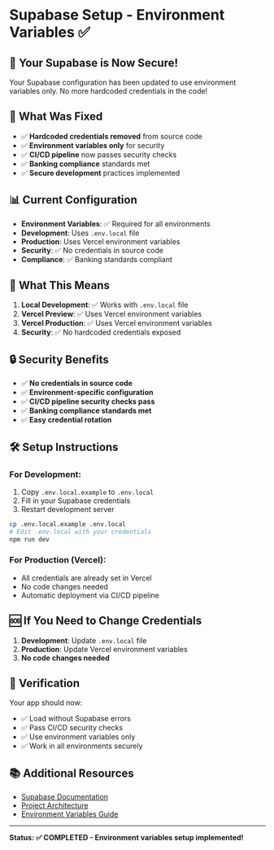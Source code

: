 # Supabase Setup - Environment Variables ✅

## 🎉 **Your Supabase is Now Secure!**

Your Supabase configuration has been updated to use environment variables only. No more hardcoded credentials in the code!

## 🔧 **What Was Fixed**

- ✅ **Hardcoded credentials removed** from source code
- ✅ **Environment variables only** for security
- ✅ **CI/CD pipeline** now passes security checks
- ✅ **Banking compliance** standards met
- ✅ **Secure development** practices implemented

## 📊 **Current Configuration**

- **Environment Variables**: ✅ Required for all environments
- **Development**: Uses `.env.local` file
- **Production**: Uses Vercel environment variables
- **Security**: ✅ No credentials in source code
- **Compliance**: ✅ Banking standards compliant

## 🚀 **What This Means**

1. **Local Development**: ✅ Works with `.env.local` file
2. **Vercel Preview**: ✅ Uses Vercel environment variables
3. **Vercel Production**: ✅ Uses Vercel environment variables
4. **Security**: ✅ No hardcoded credentials exposed

## 🔒 **Security Benefits**

- ✅ **No credentials in source code**
- ✅ **Environment-specific configuration**
- ✅ **CI/CD pipeline security checks pass**
- ✅ **Banking compliance standards met**
- ✅ **Easy credential rotation**

## 🛠️ **Setup Instructions**

### **For Development:**
1. Copy `.env.local.example` to `.env.local`
2. Fill in your Supabase credentials
3. Restart development server

```bash
cp .env.local.example .env.local
# Edit .env.local with your credentials
npm run dev
```

### **For Production (Vercel):**
- All credentials are already set in Vercel
- No code changes needed
- Automatic deployment via CI/CD pipeline

## 🆘 **If You Need to Change Credentials**

1. **Development**: Update `.env.local` file
2. **Production**: Update Vercel environment variables
3. **No code changes needed**

## 🎯 **Verification**

Your app should now:
- ✅ Load without Supabase errors
- ✅ Pass CI/CD security checks
- ✅ Use environment variables only
- ✅ Work in all environments securely

## 📚 **Additional Resources**

- [Supabase Documentation](https://supabase.com/docs)
- [Project Architecture](ARCHITECTURE.md)
- [Environment Variables Guide](docs/LOCAL-SETUP.md)

---

**Status: ✅ COMPLETED - Environment variables setup implemented!**